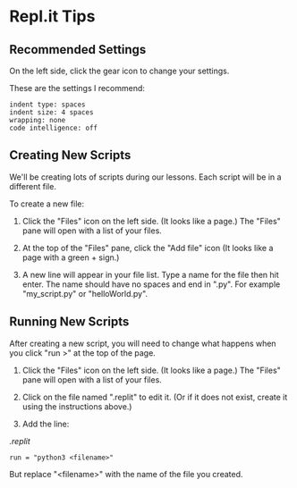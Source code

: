 Repl.it Tips
============

Recommended Settings
--------------------

On the left side, click the gear icon to change your settings.

These are the settings I recommend:

    indent type: spaces
    indent size: 4 spaces
    wrapping: none
    code intelligence: off


Creating New Scripts
--------------------

We'll be creating lots of scripts during our lessons.
Each script will be in a different file.

To create a new file:

1. Click the "Files" icon on the left side. (It looks like a page.)
   The "Files" pane will open with a list of your files.

2. At the top of the "Files" pane, click the "Add file" icon
   (It looks like a page with a green + sign.)

3. A new line will appear in your file list. Type a name for the file then hit enter.
   The name should have no spaces and end in ".py".
   For example "my_script.py" or "helloWorld.py".


Running New Scripts
------------------

After creating a new script, you will need to change what happens when you click "run >" at the top of the page.

1. Click the "Files" icon on the left side. (It looks like a page.)
   The "Files" pane will open with a list of your files.

2. Click on the file named ".replit" to edit it.
   (Or if it does not exist, create it using the instructions above.)

3. Add the line:

*.replit*
```
run = "python3 <filename>"
```

  But replace "\<filename\>" with the name of the file you created.
